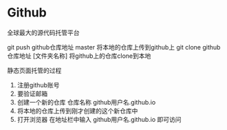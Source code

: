 # Github

全球最大的源代码托管平台


git push github仓库地址 master     将本地的仓库上传到github上
git clone github仓库地址 [文件夹名称] 		   将github上的仓库clone到本地


静态页面托管的过程
1. 注册github账号
2. 要验证邮箱
3. 创建一个新的仓库 
	仓库名称 github用户名.github.io
4. 将本地的仓库上传到刚才创建的这个新仓库中
5. 打开浏览器 在地址栏中输入 github用户名.github.io 即可访问